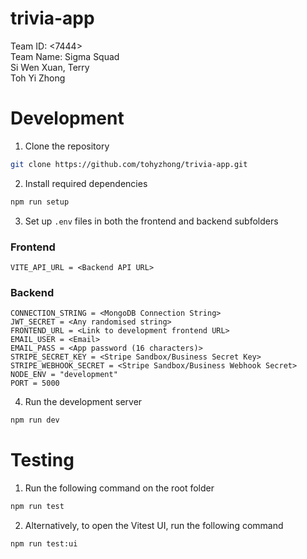 ﻿# trivia-app
Team ID: <7444><br />
Team Name: Sigma Squad<br />
Si Wen Xuan, Terry<br />
Toh Yi Zhong<br />


# Development

1. Clone the repository
```bash
git clone https://github.com/tohyzhong/trivia-app.git
```

2. Install required dependencies 
```bash
npm run setup
```

3. Set up `.env` files in both the frontend and backend subfolders
### Frontend
```env
VITE_API_URL = <Backend API URL>
```
### Backend
```env
CONNECTION_STRING = <MongoDB Connection String>
JWT_SECRET = <Any randomised string>
FRONTEND_URL = <Link to development frontend URL>
EMAIL_USER = <Email>
EMAIL_PASS = <App password (16 characters)>
STRIPE_SECRET_KEY = <Stripe Sandbox/Business Secret Key>
STRIPE_WEBHOOK_SECRET = <Stripe Sandbox/Business Webhook Secret>
NODE_ENV = "development"
PORT = 5000
```
4. Run the development server
```bash
npm run dev
```

# Testing
1. Run the following command on the root folder
```bash
npm run test
```
2. Alternatively, to open the Vitest UI, run the following command
```bash
npm run test:ui
```
